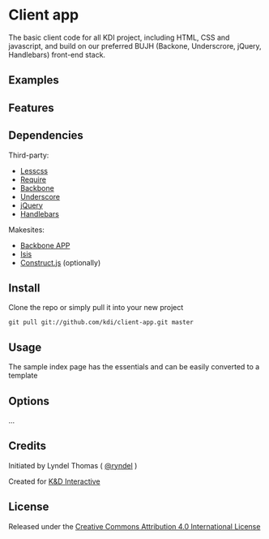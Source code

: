 # Client app

The basic client code for all KDI project, including HTML, CSS and javascript, and build on our preferred BUJH (Backone, Underscrore, jQuery, Handlebars) front-end stack.

## Examples

## Features

## Dependencies

Third-party:

* [Lesscss](http://lesscss.org/)
* [Require](http://requirejs.org/)
* [Backbone](http://backbonejs.org/)
* [Underscore](http://underscorejs.org/)
* [jQuery](http://jquery.com/)
* [Handlebars](http://handlebarsjs.com/)

Makesites: 

* [Backbone APP](http://github.com/makesites/backbone-app)
* [Isis](http://github.com/makesites/isis)
* [Construct.js](http://github.com/makesites/construct) (optionally)


## Install

Clone the repo or simply pull it into your new project
```
git pull git://github.com/kdi/client-app.git master
```


## Usage

The sample index page has the essentials and can be easily converted to a template


## Options 

...


## Credits

Initiated by Lyndel Thomas ( [@ryndel](http://github.com/ryndel) )

Created for [K&D Interactive](http://kdi.co/)


## License

Released under the [Creative Commons Attribution 4.0 International License](http://creativecommons.org/licenses/by/4.0/)


